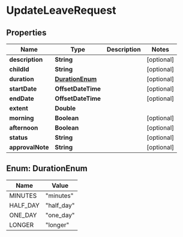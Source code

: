 

# UpdateLeaveRequest


## Properties

| Name | Type | Description | Notes |
|------------ | ------------- | ------------- | -------------|
|**description** | **String** |  |  [optional] |
|**childId** | **String** |  |  [optional] |
|**duration** | [**DurationEnum**](#DurationEnum) |  |  [optional] |
|**startDate** | **OffsetDateTime** |  |  [optional] |
|**endDate** | **OffsetDateTime** |  |  [optional] |
|**extent** | **Double** |  |  |
|**morning** | **Boolean** |  |  [optional] |
|**afternoon** | **Boolean** |  |  [optional] |
|**status** | **String** |  |  [optional] |
|**approvalNote** | **String** |  |  [optional] |



## Enum: DurationEnum

| Name | Value |
|---- | -----|
| MINUTES | &quot;minutes&quot; |
| HALF_DAY | &quot;half_day&quot; |
| ONE_DAY | &quot;one_day&quot; |
| LONGER | &quot;longer&quot; |



